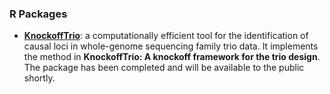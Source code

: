 ### R Packages

- [**KnockoffTrio**](https://github.com/yiyangphd/KnockoffTrio): a computationally efficient tool for the identification of causal loci in whole-genome sequencing family trio data. It implements the method in **KnockoffTrio: A knockoff framework for the trio design**. The package has been completed and will be available to the public shortly.
